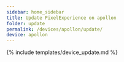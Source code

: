 ```yaml
---
sidebar: home_sidebar
title: Update PixelExperience on apollon
folder: update
permalink: /devices/apollon/update/
device: apollon
---
```

{% include templates/device_update.md %}

